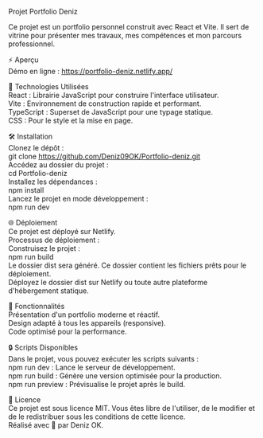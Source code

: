 Projet Portfolio Deniz                                                        

Ce projet est un portfolio personnel construit avec React et Vite. Il sert de vitrine pour présenter mes travaux, mes compétences et mon parcours professionnel.

⚡ Aperçu                                                           
Démo en ligne : https://portfolio-deniz.netlify.app/

🔧 Technologies Utilisées                                           
React : Librairie JavaScript pour construire l'interface utilisateur.                                   
Vite : Environnement de construction rapide et performant.                                   
TypeScript : Superset de JavaScript pour une typage statique.                                 
CSS : Pour le style et la mise en page.                               

🛠 Installation                                                  
Clonez le dépôt :                                                        
git clone https://github.com/Deniz09OK/Portfolio-deniz.git                                     
Accédez au dossier du projet :                                  
cd Portfolio-deniz                                            
Installez les dépendances :                                    
npm install                                                  
Lancez le projet en mode développement :                                      
npm run dev                                                             

🌐 Déploiement                                                              
Ce projet est déployé sur Netlify.                                                      
Processus de déploiement :                                                          
Construisez le projet :                                                       
npm run build                                                                     
Le dossier dist sera généré. Ce dossier contient les fichiers prêts pour le déploiement.                                          
Déployez le dossier dist sur Netlify ou toute autre plateforme d'hébergement statique.                                                          

🎨 Fonctionnalités                                                      
Présentation d'un portfolio moderne et réactif.                                                                 
Design adapté à tous les appareils (responsive).                                                
Code optimisé pour la performance.                                                   

🔒 Scripts Disponibles                                                              
Dans le projet, vous pouvez exécuter les scripts suivants :                                 
npm run dev : Lance le serveur de développement.                                              
npm run build : Génère une version optimisée pour la production.                                       
npm run preview : Prévisualise le projet après le build.                                                   

📢 Licence                                                                                                 
Ce projet est sous licence MIT. Vous êtes libre de l'utiliser, de le modifier et de le redistribuer sous les conditions de cette licence.                                             
Réalisé avec 💖 par Deniz OK.                                                                       
